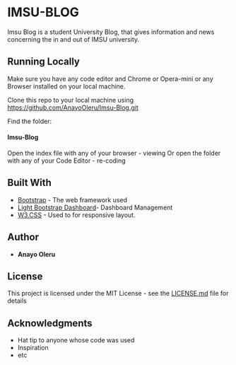 # IMSU-BLOG
Imsu Blog is a student University Blog, that gives information and news concerning the in and out of IMSU university.

## Running Locally
Make sure you have any code editor and Chrome or Opera-mini or any Browser installed on your local machine.

Clone this repo to your local machine using https://github.com/AnayoOleru/Imsu-Blog.git

Find the folder:
#### Imsu-Blog
Open the index file with any of your browser - viewing
Or open the folder with any of your Code Editor - re-coding

## Built With

* [Bootstrap](http://www.getbootstrap.com/) - The web framework used
* [Light Bootstrap Dashboard](http://demos.creative-tim.com/light-bootstrap-dashboard/examples/dashboard.html)- Dashboard Management
* [W3.CSS](https://www.w3schools.com/w3css/) - Used to for responsive layout.
 

## Author

* **Anayo Oleru** 

## License

This project is licensed under the MIT License - see the [LICENSE.md](LICENSE.md) file for details

## Acknowledgments

* Hat tip to anyone whose code was used
* Inspiration
* etc
